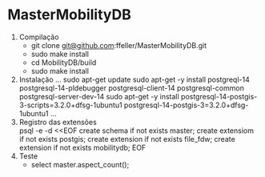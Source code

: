 # MasterMobilityDB

1. Compilação
   * git clone git@github.com:ffeller/MasterMobilityDB.git
   * sudo make install
   * cd MobilityDB/build
   * sudo make install      
2. Instalação
...
   sudo apt-get update
   sudo apt-get -y install postgreql-14 postgresql-14-pldebugger postgresql-client-14 postgresql-common postgresql-server-dev-14
   sudo apt-get -y install postgresql-14-postgis-3-scripts=3.2.0+dfsg-1ubuntu1 postgresql-14-postgis-3=3.2.0+dfsg-1ubuntu1
...
4. Registro das extensões    
   psql -e -d <database> <<EOF
   create schema if not exists master;
   create extensiom if not exists postgis;
   create extension if not exists file_fdw;
   create extension if not exists mobilitydb;
   EOF
5. Teste
   * select master.aspect_count();
      
